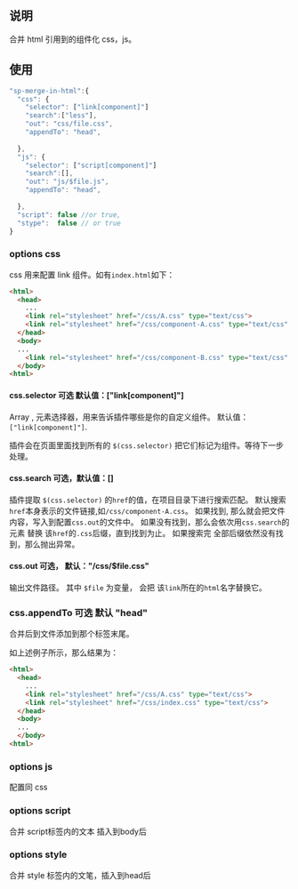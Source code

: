 ## 说明

合并 html 引用到的组件化 css，js。

## 使用

```js
"sp-merge-in-html":{
  "css": {
    "selector": ["link[component]"]
    "search":["less"],
    "out": "css/file.css",
    "appendTo": "head",
    
  },
  "js": {
    "selector": ["script[component]"]
    "search":[],
    "out": "js/$file.js",
    "appendTo": "head",
   
  },
  "script": false //or true,
  "stype":  false // or true
}
```

### options css

css 用来配置 link 组件。如有`index.html`如下：

```html
<html>
  <head>
    ...
    <link rel="stylesheet" href="/css/A.css" type="text/css"> 
    <link rel="stylesheet" href="/css/component-A.css" type="text/css" component> 
  </head>
  <body>
  ...
    <link rel="stylesheet" href="/css/component-B.css" type="text/css" component> 
  </body>
<html>
```

#### css.selector  可选  默认值：["link[component]"]

 Array<string> , 元素选择器，用来告诉插件哪些是你的自定义组件。 默认值：`["link[component]"]`.

 插件会在页面里面找到所有的 `$(css.selector)` 把它们标记为组件。等待下一步处理。

#### css.search 可选，默认值：[]

  插件提取 `$(css.selector)` 的`href`的值，在项目目录下进行搜索匹配。
  默认搜索`href`本身表示的文件链接,如`/css/component-A.css`。
    如果找到, 那么就会把文件内容，写入到配置`css.out`的文件中。
    如果没有找到，那么会依次用`css.search`的元素 替换 该`href`的`.css`后缀，直到找到为止。
    如果搜索完 全部后缀依然没有找到，那么抛出异常。

#### css.out 可选， 默认："/css/$file.css"

  输出文件路径。 其中 `$file` 为变量， 会把 该`link`所在的`html`名字替换它。


### css.appendTo  可选 默认 "head"

  合并后到文件添加到那个标签末尾。


如上述例子所示，那么结果为：

```html
<html>
  <head>
    ...
    <link rel="stylesheet" href="/css/A.css" type="text/css"> 
    <link rel="stylesheet" href="/css/index.css" type="text/css"> 
  </head>
  <body>
  ...
  </body>
<html>
```

### options js

配置同 css

### options script

 合并 script标签内的文本 插入到body后


### options style

  合并 style 标签内的文笔，插入到head后





